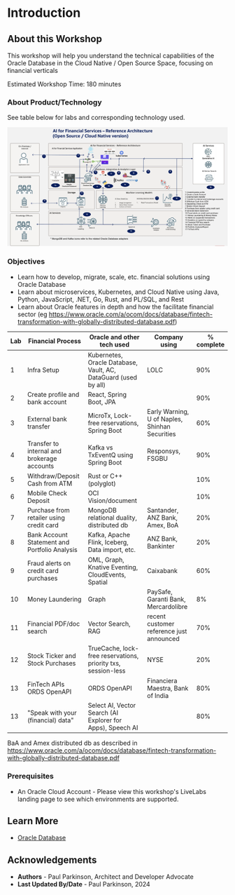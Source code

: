 # Introduction

## About this Workshop

[](youtube:v0nYRueADbo)

This workshop will help you understand the technical capabilities of the Oracle Database in the Cloud Native / Open Source Space, focusing on financial verticals

Estimated Workshop Time: 180 minutes

### About Product/Technology

See table below for labs and corresponding technology used.

![Microservices Architecture](./images/architecture.png " ")

[//]: # (If you would like to watch us do the workshop, click [here]&#40;https://youtu.be/yLBEPjOWaz0&#41;.)

### Objectives


- Learn how to develop, migrate, scale, etc. financial solutions using Oracle Database 
- Learn about microservices, Kubernetes, and Cloud Native using Java, Python, JavaScript, .NET, Go, Rust, and PL/SQL, and Rest
- Learn about Oracle features in depth and how the facilitate financial sector (eg https://www.oracle.com/a/ocom/docs/database/fintech-transformation-with-globally-distributed-database.pdf)

| Lab | Financial Process                             | Oracle and other tech used                                      | Company using                                  | % complete |
|-----|-----------------------------------------------|-----------------------------------------------------------------|------------------------------------------------|------------|
| 1   | Infra Setup                                   | Kubernetes, Oracle Database, Vault, AC, DataGuard (used by all) | LOLC                                           | 90%        |
| 2   | Create profile and bank account               | React, Spring Boot, JPA                                         |                                                | 90%        |
| 3   | External bank transfer                        | MicroTx, Lock-free reservations, Spring Boot                    | Early Warning, U of Naples, Shinhan Securities | 60%        |
| 4   | Transfer to internal and brokerage accounts   | Kafka vs TxEventQ using Spring Boot                             | Responsys, FSGBU                               | 90%        |
| 5   | Withdraw/Deposit Cash from ATM                | Rust or C++ (polyglot)                                          |                                                | 10%        |
| 6   | Mobile Check Deposit                          | OCI Vision/document                                             |                                                | 10%        |
| 7   | Purchase from retailer using credit card      | MongoDB relational duality, distributed db                      | Santander, ANZ Bank, Amex, BoA                 | 20%        |
| 8   | Bank Account Statement and Portfolio Analysis | Kafka, Apache Flink, Iceberg, Data import, etc.                 | ANZ Bank, Bankinter                            | 20%        |
| 9   | Fraud alerts on credit card purchases         | OML, Graph, Knative Eventing, CloudEvents, Spatial              | Caixabank                                      | 60%        |
| 10  | Money Laundering                              | Graph                                                           | PaySafe, Garanti Bank, Mercardolibre           | 8%         |
| 11  | Financial PDF/doc search                      | Vector Search, RAG                                              | recent customer reference just announced       | 70%        |
| 12  | Stock Ticker and Stock Purchases              | TrueCache, lock-free reservations, priority txs, session-less   | NYSE                                           | 20%        |
| 13  | FinTech APIs ORDS OpenAPI                     | ORDS OpenAPI                                                    | Financiera Maestra, Bank of India              | 80%        |
| 13  | "Speak with your (financial) data"            | Select AI, Vector Search (AI Explorer for Apps), Speech AI      |                                                | 80%        |



BaA and Amex distributed db as described in https://www.oracle.com/a/ocom/docs/database/fintech-transformation-with-globally-distributed-database.pdf


### Prerequisites

 - An Oracle Cloud Account - Please view this workshop's LiveLabs landing page to see which environments are supported.

## Learn More

* [Oracle Database](https://bit.ly/mswsdatabase)

## Acknowledgements
* **Authors** - Paul Parkinson, Architect and Developer Advocate
* **Last Updated By/Date** - Paul Parkinson, 2024
